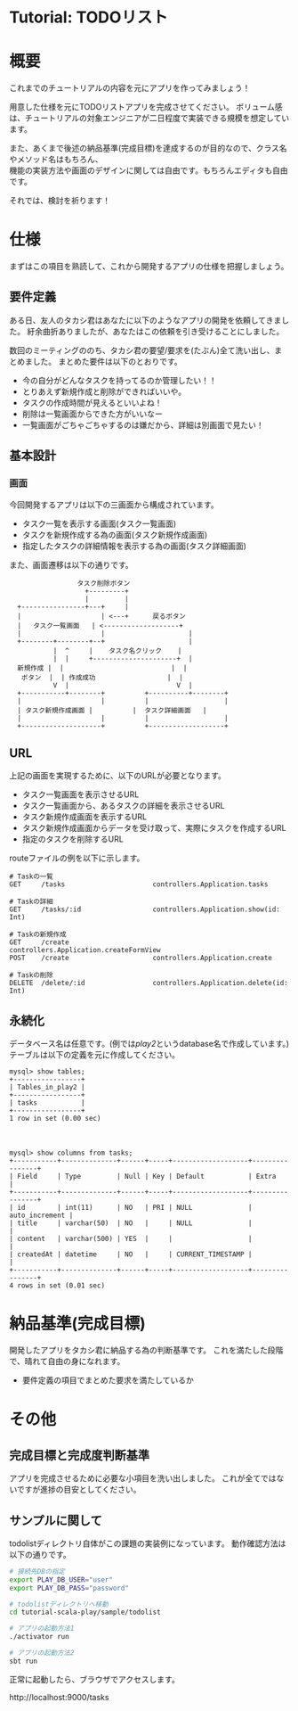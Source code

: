 # Tutorial: TODOリスト

# 概要

これまでのチュートリアルの内容を元にアプリを作ってみましょう！

用意した仕様を元にTODOリストアプリを完成させてください。
ボリューム感は、チュートリアルの対象エンジニアが二日程度で実装できる規模を想定しています。

また、あくまで後述の納品基準(完成目標)を達成するのが目的なので、クラス名やメソッド名はもちろん、  
機能の実装方法や画面のデザインに関しては自由です。もちろんエディタも自由です。

それでは、検討を祈ります！

# 仕様

まずはこの項目を熟読して、これから開発するアプリの仕様を把握しましょう。


## 要件定義

ある日、友人のタカシ君はあなたに以下のようなアプリの開発を依頼してきました。
紆余曲折ありましたが、あなたはこの依頼を引き受けることにしました。

数回のミーティングののち、タカシ君の要望/要求を(たぶん)全て洗い出し、まとめました。
まとめた要件は以下のとおりです。

- 今の自分がどんなタスクを持ってるのか管理したい！！
- とりあえず新規作成と削除ができればいいや。
- タスクの作成時間が見えるといいよね！
- 削除は一覧画面からできた方がいいなー
- 一覧画面がごちゃごちゃするのは嫌だから、詳細は別画面で見たい！


## 基本設計

### 画面

今回開発するアプリは以下の三画面から構成されています。

- タスク一覧を表示する画面(タスク一覧画面)
- タスクを新規作成する為の画面(タスク新規作成画面)
- 指定したタスクの詳細情報を表示する為の画面(タスク詳細画面)

また、画面遷移は以下の通りです。

```
                 タスク削除ボタン
                   +---------+
                   |         |
  +----------------+---+     |
  |                    | <---+      戻るボタン
  |   タスク一覧画面   | <-------------------+
  |                    |                     |
  +--------+--------+--+                     |
           |  ^     |    タスク名クリック    |
           |  |     +---------------------+  |
  新規作成 |  |                           |  |
   ボタン  |  | 作成成功                  |  |
           V  |                           V  |
  +-----------+--------+          +----------+--------+
  |                    |          |                   |
  | タスク新規作成画面 |          |  タスク詳細画面   |
  |                    |          |                   |
  +--------------------+          +-------------------+
```

## URL
上記の画面を実現するために、以下のURLが必要となります。

- タスク一覧画面を表示させるURL
- タスク一覧画面から、あるタスクの詳細を表示させるURL
- タスク新規作成画面を表示するURL
- タスク新規作成画面からデータを受け取って、実際にタスクを作成するURL
- 指定のタスクを削除するURL

routeファイルの例を以下に示します。

```
# Taskの一覧
GET     /tasks                      controllers.Application.tasks

# Taskの詳細
GET     /tasks/:id                  controllers.Application.show(id: Int)

# Taskの新規作成
GET     /create                     controllers.Application.createFormView
POST    /create                     controllers.Application.create

# Taskの削除
DELETE  /delete/:id                 controllers.Application.delete(id: Int)
```

## 永続化

データベース名は任意です。(例では*play2*というdatabase名で作成しています。)  
テーブルは以下の定義を元に作成してください。

```
mysql> show tables;
+-----------------+
| Tables_in_play2 |
+-----------------+
| tasks           |
+-----------------+
1 row in set (0.00 sec)
```
　  
```
mysql> show columns from tasks;
+-----------+--------------+------+-----+-------------------+----------------+
| Field     | Type         | Null | Key | Default           | Extra          |
+-----------+--------------+------+-----+-------------------+----------------+
| id        | int(11)      | NO   | PRI | NULL              | auto_increment |
| title     | varchar(50)  | NO   |     | NULL              |                |
| content   | varchar(500) | YES  |     |                   |                |
| createdAt | datetime     | NO   |     | CURRENT_TIMESTAMP |                |
+-----------+--------------+------+-----+-------------------+----------------+
4 rows in set (0.01 sec)
```


# 納品基準(完成目標)

開発したアプリをタカシ君に納品する為の判断基準です。
これを満たした段階で、晴れて自由の身になれます。

- 要件定義の項目でまとめた要求を満たしているか


# その他

## 完成目標と完成度判断基準

アプリを完成させるために必要な小項目を洗い出しました。
これが全てではないですが進捗の目安としてください。

## サンプルに関して

todolistディレクトリ自体がこの課題の実装例になっています。
動作確認方法は以下の通りです。

```sh
# 接続先DBの指定
export PLAY_DB_USER="user"
export PLAY_DB_PASS="password"

# todolistディレクトリへ移動
cd tutorial-scala-play/sample/todolist

# アプリの起動方法1
./activator run

# アプリの起動方法2
sbt run
```

正常に起動したら、ブラウザでアクセスします。

http://localhost:9000/tasks

